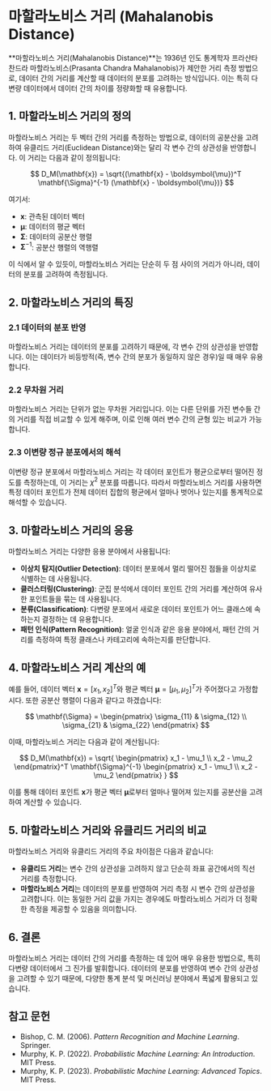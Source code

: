 # 마할라노비스 거리 (Mahalanobis Distance)

**마할라노비스 거리(Mahalanobis Distance)**는 1936년 인도 통계학자 프라샨타 찬드라 마할라노비스(Prasanta Chandra Mahalanobis)가 제안한 거리 측정 방법으로, 데이터 간의 거리를 계산할 때 데이터의 분포를 고려하는 방식입니다. 이는 특히 다변량 데이터에서 데이터 간의 차이를 정량화할 때 유용합니다.

## 1. 마할라노비스 거리의 정의

마할라노비스 거리는 두 벡터 간의 거리를 측정하는 방법으로, 데이터의 공분산을 고려하여 유클리드 거리(Euclidean Distance)와는 달리 각 변수 간의 상관성을 반영합니다. 이 거리는 다음과 같이 정의됩니다:

$$
D_M(\mathbf{x}) = \sqrt{(\mathbf{x} - \boldsymbol{\mu})^T \mathbf{\Sigma}^{-1} (\mathbf{x} - \boldsymbol{\mu})}
$$

여기서:

- $\mathbf{x}$: 관측된 데이터 벡터
- $\boldsymbol{\mu}$: 데이터의 평균 벡터
- $\mathbf{\Sigma}$: 데이터의 공분산 행렬
- $\mathbf{\Sigma}^{-1}$: 공분산 행렬의 역행렬

이 식에서 알 수 있듯이, 마할라노비스 거리는 단순히 두 점 사이의 거리가 아니라, 데이터의 분포를 고려하여 측정됩니다.

## 2. 마할라노비스 거리의 특징

### 2.1 데이터의 분포 반영

마할라노비스 거리는 데이터의 분포를 고려하기 때문에, 각 변수 간의 상관성을 반영합니다. 이는 데이터가 비등방적(즉, 변수 간의 분포가 동일하지 않은 경우)일 때 매우 유용합니다.

### 2.2 무차원 거리

마할라노비스 거리는 단위가 없는 무차원 거리입니다. 이는 다른 단위를 가진 변수들 간의 거리를 직접 비교할 수 있게 해주며, 이로 인해 여러 변수 간의 균형 있는 비교가 가능합니다.

### 2.3 이변량 정규 분포에서의 해석

이변량 정규 분포에서 마할라노비스 거리는 각 데이터 포인트가 평균으로부터 떨어진 정도를 측정하는데, 이 거리는 $\chi^2$ 분포를 따릅니다. 따라서 마할라노비스 거리를 사용하면 특정 데이터 포인트가 전체 데이터 집합의 평균에서 얼마나 벗어나 있는지를 통계적으로 해석할 수 있습니다.

## 3. 마할라노비스 거리의 응용

마할라노비스 거리는 다양한 응용 분야에서 사용됩니다:

- **이상치 탐지(Outlier Detection)**: 데이터 분포에서 멀리 떨어진 점들을 이상치로 식별하는 데 사용됩니다.
- **클러스터링(Clustering)**: 군집 분석에서 데이터 포인트 간의 거리를 계산하여 유사한 포인트들을 묶는 데 사용됩니다.
- **분류(Classification)**: 다변량 분포에서 새로운 데이터 포인트가 어느 클래스에 속하는지 결정하는 데 유용합니다.
- **패턴 인식(Pattern Recognition)**: 얼굴 인식과 같은 응용 분야에서, 패턴 간의 거리를 측정하여 특정 클래스나 카테고리에 속하는지를 판단합니다.

## 4. 마할라노비스 거리 계산의 예

예를 들어, 데이터 벡터 $\mathbf{x} = [x_1, x_2]^T$와 평균 벡터 $\boldsymbol{\mu} = [\mu_1, \mu_2]^T$가 주어졌다고 가정합시다. 또한 공분산 행렬이 다음과 같다고 하겠습니다:

$$
\mathbf{\Sigma} =
\begin{pmatrix}
\sigma_{11} & \sigma_{12} \\
\sigma_{21} & \sigma_{22}
\end{pmatrix}
$$

이때, 마할라노비스 거리는 다음과 같이 계산됩니다:

$$
D_M(\mathbf{x}) = \sqrt{
\begin{pmatrix}
x_1 - \mu_1 \\
x_2 - \mu_2
\end{pmatrix}^T
\mathbf{\Sigma}^{-1}
\begin{pmatrix}
x_1 - \mu_1 \\
x_2 - \mu_2
\end{pmatrix}
}
$$

이를 통해 데이터 포인트 $\mathbf{x}$가 평균 벡터 $\boldsymbol{\mu}$로부터 얼마나 떨어져 있는지를 공분산을 고려하여 계산할 수 있습니다.

## 5. 마할라노비스 거리와 유클리드 거리의 비교

마할라노비스 거리와 유클리드 거리의 주요 차이점은 다음과 같습니다:

- **유클리드 거리**는 변수 간의 상관성을 고려하지 않고 단순히 좌표 공간에서의 직선 거리를 측정합니다.
- **마할라노비스 거리**는 데이터의 분포를 반영하여 거리 측정 시 변수 간의 상관성을 고려합니다. 이는 동일한 거리 값을 가지는 경우에도 마할라노비스 거리가 더 정확한 측정을 제공할 수 있음을 의미합니다.

## 6. 결론

마할라노비스 거리는 데이터 간의 거리를 측정하는 데 있어 매우 유용한 방법으로, 특히 다변량 데이터에서 그 진가를 발휘합니다. 데이터의 분포를 반영하여 변수 간의 상관성을 고려할 수 있기 때문에, 다양한 통계 분석 및 머신러닝 분야에서 폭넓게 활용되고 있습니다.

## 참고 문헌

- Bishop, C. M. (2006). *Pattern Recognition and Machine Learning*. Springer.
- Murphy, K. P. (2022). *Probabilistic Machine Learning: An Introduction*. MIT Press.
- Murphy, K. P. (2023). *Probabilistic Machine Learning: Advanced Topics*. MIT Press.
